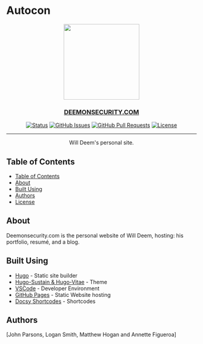 # Autocon

<div align="center">
    <p align="center">
        <a href="https://www.deemonsecurity.com" rel="noopener">
            <img src="./static/img/Site-Image.png" style="width:200px"></img>
        </a>
    </p>


<h3 align="center"><a href="https://www.deemonsecurity.com">DEEMONSECURITY.COM</a></h3>

[![Status](https://img.shields.io/badge/status-active-green.svg)]()
[![GitHub Issues](https://img.shields.io/github/issues/deemonsecurity/deemonsecurity.com.svg)](https://github.com/deemonsecurity/deemonsecurity.com/issues)
[![GitHub Pull Requests](https://img.shields.io/github/issues-pr/deemonsecurity/deemonsecurity.com.svg)](https://github.com/deemonsecurity/deemonsecurity.com/pulls)
[![License](https://img.shields.io/badge/license-MIT-blue.svg)](/LICENSE)

---

<p align="center">
    Will Deem's personal site.
</p>
</div>

## Table of Contents

- [Table of Contents](#-table-of-contents-)
- [About](#-about)
- [Built Using](#️-built-using-)
- [Authors](#️-authors-)
- [License](#-license-)

## About

 Deemonsecurity.com is the personal website of Will Deem, hosting: his portfolio, resumé, and a blog.

## Built Using

- [Hugo](https://gohugo.io/) - Static site builder
- [Hugo-Sustain & Hugo-Vitae](https://github.com/suyundukov/hugo-sustain) - Theme
- [VSCode](https://code.visualstudio.com/) - Developer Environment
- [GitHub Pages](https://pages.github.com/) - Static Website hosting
- [Docsy Shortcodes](https://www.docsy.dev/docs/adding-content/shortcodes/) - Shortcodes

## Authors

[John Parsons, Logan Smith, Matthew Hogan and Annette Figueroa]
